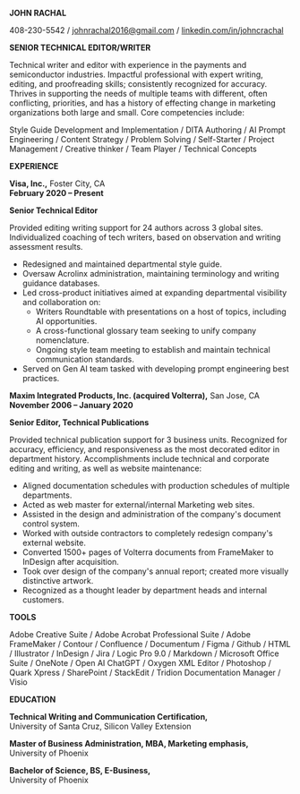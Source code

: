 **JOHN RACHAL**

408-230-5542 / johnrachal2016@gmail.com / [linkedin.com/in/johncrachal](http://linkedin.com/in/johncrachal)

  

**SENIOR TECHNICAL EDITOR/WRITER**

Technical writer and editor with experience in the payments and semiconductor industries. Impactful professional with expert writing, editing, and proofreading skills; consistently recognized for accuracy. Thrives in supporting the needs of multiple teams with different, often conflicting, priorities, and has a history of effecting change in marketing organizations both large and small. Core competencies include:

Style Guide Development and Implementation / DITA Authoring / AI Prompt Engineering / Content Strategy /
Problem Solving / Self-Starter / 
Project Management / Creative thinker / Team Player / Technical Concepts

**EXPERIENCE**

**Visa, Inc.,** Foster City, CA  
**February 2020 – Present**

**Senior Technical Editor**

Provided editing writing support for 24 authors across 3 global sites. Individualized coaching of tech writers, based on observation and writing assessment results.

-   Redesigned and maintained departmental style guide.
-   Oversaw Acrolinx administration, maintaining terminology and writing guidance databases.
-   Led cross-product initiatives aimed at expanding departmental visibility and collaboration on:
	*   Writers Roundtable with presentations on a host of topics, including AI opportunities.
	*   A cross-functional glossary team seeking to unify company nomenclature.
	*   Ongoing style team meeting to establish and maintain technical communication standards.
-    Served on Gen AI team tasked with developing prompt engineering best practices.
    
**Maxim Integrated Products, Inc. (acquired Volterra),** San Jose, CA  
**November 2006 – January 2020**

**Senior Editor, Technical Publications**

Provided technical publication support for 3 business units. Recognized for accuracy, efficiency, and responsiveness as the most decorated editor in department history. Accomplishments include technical and corporate editing and writing, as well as website maintenance:

-   Aligned documentation schedules with production schedules of multiple departments.
-   Acted as web master for external/internal Marketing web sites.
-   Assisted in the design and administration of the company's document control system.
-   Worked with outside contractors to completely redesign company's external website.
-   Converted 1500+ pages of Volterra documents from FrameMaker to InDesign after acquisition.
-   Took over design of the company's annual report; created more visually distinctive artwork.
-   Recognized as a thought leader by department heads and internal customers.
    

**TOOLS**

Adobe Creative Suite / Adobe Acrobat Professional Suite / 
Adobe FrameMaker /  Contour / Confluence / Documentum / Figma / 
Github / HTML / Illustrator / InDesign / Jira / Logic Pro 9.0 / Markdown / Microsoft Office Suite / OneNote / Open AI ChatGPT / Oxygen XML Editor / Photoshop / Quark Xpress / SharePoint / StackEdit / 
Tridion Documentation Manager / Visio

  

**EDUCATION**

**Technical Writing and Communication Certification,**   
University of Santa Cruz, Silicon Valley Extension

**Master of Business Administration, MBA, Marketing emphasis,**   
University of Phoenix

**Bachelor of Science, BS, E-Business,**  
University of Phoenix
